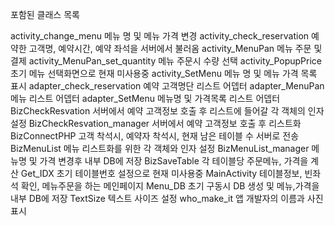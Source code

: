 포함된 클래스 목록

activity_change_menu
	메뉴 명 및 메뉴 가격 변경
activity_check_reservation
	예약한 고객명, 예약시간, 예약 좌석을 서버에서 불러옴
activity_MenuPan
	메뉴 주문 및 결제
activity_MenuPan_set_quantity
	메뉴 주문시 수량 선택
activity_PopupPrice
	초기 메뉴 선택화면으로 현재 미사용중
activity_SetMenu
	메뉴 명 및 메뉴 가격 목록 표시
adapter_check_reservation
	예약 고객명단 리스트 어뎁터
adapter_MenuPan
	메뉴 리스트 어뎁터
adapter_SetMenu
	메뉴명 및 가격목록 리스트 어뎁터
BizCheckResvation
	서버에서 예약 고객정보 호출 후 리스트에 들어갈 각 객체의 인자 설정
BizCheckResvation_manager
	서버에서 예약 고객정보 호출 후 리스트화
BizConnectPHP
	고객 착석시, 예약자 착석시, 현재 남은 테이블 수 서버로 전송
BizMenuList
	메뉴 리스트화를 위한 각 객체와 인자 설정
BizMenuList_manager
	메뉴명 및 가격 변경후 내부 DB에 저장
BizSaveTable
	각 테이블당 주문메뉴, 가격을 계산
Get_IDX	
	초기 테이블번호 설정으로 현재 미사용중
MainActivity
	테이블정보, 빈좌석 확인, 메뉴주문을 하는 메인페이지
Menu_DB
	초기 구동시 DB 생성 및 메뉴,가격을 내부 DB에 저장
TextSize
	텍스트 사이즈 설정
who_make_it
	앱 개발자의 이름과 사진표시
